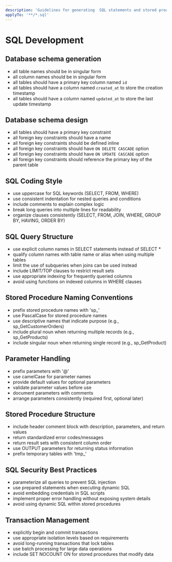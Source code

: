 ```yaml
---
description: 'Guidelines for generating  SQL statements and stored procedures'
applyTo: '**/*.sql'
---
```


# SQL Development

## Database schema generation
- all table names should be in singular form
- all column names should be in singular form
- all tables should have a primary key column named `id`
- all tables should have a column named `created_at` to store the creation timestamp
- all tables should have a column named `updated_at` to store the last update timestamp

## Database schema design
- all tables should have a primary key constraint
- all foreign key constraints should have a name
- all foreign key constraints should be defined inline
- all foreign key constraints should have `ON DELETE CASCADE` option
- all foreign key constraints should have `ON UPDATE CASCADE` option
- all foreign key constraints should reference the primary key of the parent table

## SQL Coding Style
- use uppercase for SQL keywords (SELECT, FROM, WHERE)
- use consistent indentation for nested queries and conditions
- include comments to explain complex logic
- break long queries into multiple lines for readability
- organize clauses consistently (SELECT, FROM, JOIN, WHERE, GROUP BY, HAVING, ORDER BY)

## SQL Query Structure
- use explicit column names in SELECT statements instead of SELECT *
- qualify column names with table name or alias when using multiple tables
- limit the use of subqueries when joins can be used instead
- include LIMIT/TOP clauses to restrict result sets
- use appropriate indexing for frequently queried columns
- avoid using functions on indexed columns in WHERE clauses

## Stored Procedure Naming Conventions
- prefix stored procedure names with 'sp_'
- use PascalCase for stored procedure names
- use descriptive names that indicate purpose (e.g., sp_GetCustomerOrders)
- include plural noun when returning multiple records (e.g., sp_GetProducts)
- include singular noun when returning single record (e.g., sp_GetProduct)

## Parameter Handling
- prefix parameters with '@'
- use camelCase for parameter names
- provide default values for optional parameters
- validate parameter values before use
- document parameters with comments
- arrange parameters consistently (required first, optional later)


## Stored Procedure Structure
- include header comment block with description, parameters, and return values
- return standardized error codes/messages
- return result sets with consistent column order
- use OUTPUT parameters for returning status information
- prefix temporary tables with 'tmp_'


## SQL Security Best Practices
- parameterize all queries to prevent SQL injection
- use prepared statements when executing dynamic SQL
- avoid embedding credentials in SQL scripts
- implement proper error handling without exposing system details
- avoid using dynamic SQL within stored procedures

## Transaction Management
- explicitly begin and commit transactions
- use appropriate isolation levels based on requirements
- avoid long-running transactions that lock tables
- use batch processing for large data operations
- include SET NOCOUNT ON for stored procedures that modify data
